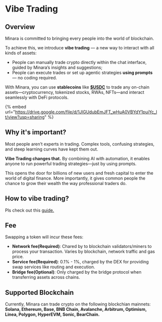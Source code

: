 # Vibe Trading

## Overview

Minara is committed to bringing every people into the world of blockchain.

To achieve this, we introduce **vibe trading** — a new way to interact with all kinds of assets:

* People can manually trade crypto directly within the chat interface, guided by Minara’s insights and suggestions;
* People can execute trades or set up agentic strategies **using prompts** — no coding required.

With Minara, you can use **stablecoins** like [**$USDC**](https://www.circle.com/usdc) to trade any on-chain assets—cryptocurrency, tokenized stocks, RWAs, NFTs—and interact seamlessly with DeFi protocols.

{% embed url="https://drive.google.com/file/d/1JlGUdubEmJFT_wHuA0VBYdY1puiYc_lt/view?usp=sharing" %}

## Why it's important?

Most people aren’t experts in trading. Complex tools, confusing strategies, and steep learning curves have kept them out.&#x20;

**Vibe Trading changes that.** By combining AI with automation, it enables anyone to run powerful trading strategies—just by using prompts.

This opens the door for billions of new users and fresh capital to enter the world of digital finance. More importantly, it gives common people the chance to grow their wealth the way professional traders do.

## How to vibe trading?

Pls check out this [guide.](../guide/managing-funds-and-trading/)

## Fee

Swapping a token will incur these fees:

* **Network fee(Required)**: Chared by to blockchain validators/miners to process your transaction. Varies by blockchain, network traffic and gas price.
* **Service fee(Required)**: 0.1% - 1%, charged by the DEX for providing swap services like routing and execution.
* **Bridge fee(Optional)**: Only charged by the bridge protocol when transferring assets across chains.&#x20;

## Supported Blockchain

Currently, Minara can trade crypto on the following blockchian mainnets: **Solana, Ethereum, Base, BNB Chain, Avalanche, Arbitrum, Optimism, Linea, Polygon, HyperEVM, Sonic, BearChain.**
